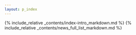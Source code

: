 ```yaml
---
layout: p_index
---
```

{% include_relative _contents/index-intro_markdown.md %}
{% include_relative _contents/news_full_list_markdown.md %}